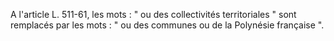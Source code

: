   
A l'article L. 511-61, les mots : " ou des collectivités territoriales " sont remplacés par les mots : " ou des communes ou de la Polynésie française ".  

  
